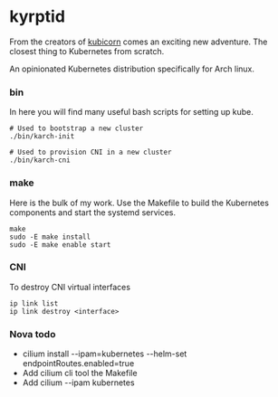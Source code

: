 # kyrptid

From the creators of [kubicorn](https://github.com/kubicorn/kubicorn) comes an exciting new adventure. The closest thing to Kubernetes from scratch.

An opinionated Kubernetes distribution specifically for Arch linux.

### bin

In here you will find many useful bash scripts for setting up kube.

```
# Used to bootstrap a new cluster
./bin/karch-init

# Used to provision CNI in a new cluster
./bin/karch-cni
```

### make

Here is the bulk of my work. Use the Makefile to build the Kubernetes components and start the systemd services.

```
make
sudo -E make install
sudo -E make enable start
```

### CNI

To destroy CNI virtual interfaces


```
ip link list
ip link destroy <interface>
```

### Nova todo

 - cilium install --ipam=kubernetes --helm-set endpointRoutes.enabled=true
 - Add cilium cli tool the Makefile
 - Add cilium --ipam kubernetes